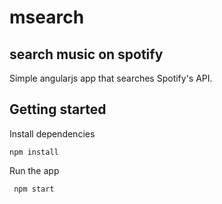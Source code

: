 # msearch

## search music on spotify

Simple angularjs app that searches Spotify's API.


## Getting started

Install dependencies

    npm install

Run the app

     npm start



